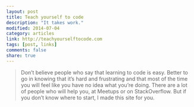 ```yaml
---
layout: post
title: Teach yourself to code
description: "It takes work."
modified: 2014-07-04
category: articles
link: http://teachyourselftocode.com
tags: [post, links]
comments: false
share: true
---
```


> Don’t believe people who say that learning to code is easy. Better to go in knowing that it’s hard and frustrating and that most of the time you will feel like you have no idea what you’re doing. There are a lot of people who will help you, at Meetups or on StackOverflow. But if you don’t know where to start, I made this site for you.
